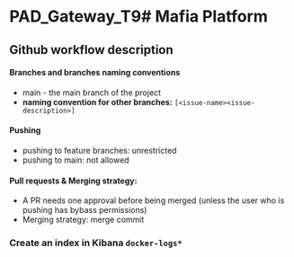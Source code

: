 # PAD_Gateway_T9# Mafia Platform
## Github workflow description

#### Branches and branches naming conventions

- main - the main branch of the project
- **naming convention for other branches:** `[<issue-name><issue-description>]`

#### Pushing

- pushing to feature branches: unrestricted
- pushing to main: not allowed

#### Pull requests & Merging strategy:

- A PR needs one approval before being merged (unless the user who is pushing has bybass permissions)
- Merging strategy: merge commit

### Create an index in Kibana ```docker-logs*```
